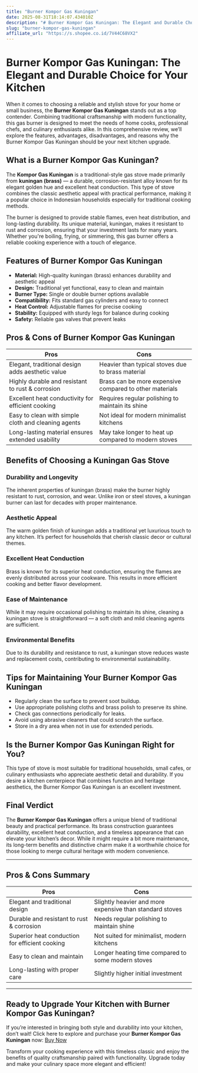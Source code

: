```yaml
---
title: "Burner Kompor Gas Kuningan"
date: 2025-08-31T18:14:07.434010Z
description: "# Burner Kompor Gas Kuningan: The Elegant and Durable Choice for Your Kitchen..."
slug: "burner-kompor-gas-kuningan"
affiliate_url: "https://s.shopee.co.id/7V44C68VX2"
---
```

# Burner Kompor Gas Kuningan: The Elegant and Durable Choice for Your Kitchen

When it comes to choosing a reliable and stylish stove for your home or small business, the **Burner Kompor Gas Kuningan** stands out as a top contender. Combining traditional craftsmanship with modern functionality, this gas burner is designed to meet the needs of home cooks, professional chefs, and culinary enthusiasts alike. In this comprehensive review, we’ll explore the features, advantages, disadvantages, and reasons why the Burner Kompor Gas Kuningan should be your next kitchen upgrade.

## What is a Burner Kompor Gas Kuningan?

The **Kompor Gas Kuningan** is a traditional-style gas stove made primarily from **kuningan (brass)** — a durable, corrosion-resistant alloy known for its elegant golden hue and excellent heat conduction. This type of stove combines the classic aesthetic appeal with practical performance, making it a popular choice in Indonesian households especially for traditional cooking methods.

The burner is designed to provide stable flames, even heat distribution, and long-lasting durability. Its unique material, kuningan, makes it resistant to rust and corrosion, ensuring that your investment lasts for many years. Whether you're boiling, frying, or simmering, this gas burner offers a reliable cooking experience with a touch of elegance.

## Features of Burner Kompor Gas Kuningan

- **Material:** High-quality kuningan (brass) enhances durability and aesthetic appeal
- **Design:** Traditional yet functional, easy to clean and maintain
- **Burner Type:** Single or double burner options available
- **Compatibility:** Fits standard gas cylinders and easy to connect
- **Heat Control:** Adjustable flames for precise cooking
- **Stability:** Equipped with sturdy legs for balance during cooking
- **Safety:** Reliable gas valves that prevent leaks

## Pros & Cons of Burner Kompor Gas Kuningan

| **Pros**                                              | **Cons**                                               |
|-------------------------------------------------------|--------------------------------------------------------|
| Elegant, traditional design adds aesthetic value    | Heavier than typical stoves due to brass material     |
| Highly durable and resistant to rust & corrosion    | Brass can be more expensive compared to other materials |
| Excellent heat conductivity for efficient cooking   | Requires regular polishing to maintain its shine    |
| Easy to clean with simple cloth and cleaning agents | Not ideal for modern minimalist kitchens             |
| Long-lasting material ensures extended usability   | May take longer to heat up compared to modern stoves |

## Benefits of Choosing a Kuningan Gas Stove

### Durability and Longevity
The inherent properties of kuningan (brass) make the burner highly resistant to rust, corrosion, and wear. Unlike iron or steel stoves, a kuningan burner can last for decades with proper maintenance.

### Aesthetic Appeal
The warm golden finish of kuningan adds a traditional yet luxurious touch to any kitchen. It’s perfect for households that cherish classic decor or cultural themes.

### Excellent Heat Conduction
Brass is known for its superior heat conduction, ensuring the flames are evenly distributed across your cookware. This results in more efficient cooking and better flavor development.

### Ease of Maintenance
While it may require occasional polishing to maintain its shine, cleaning a kuningan stove is straightforward — a soft cloth and mild cleaning agents are sufficient.

### Environmental Benefits
Due to its durability and resistance to rust, a kuningan stove reduces waste and replacement costs, contributing to environmental sustainability.

## Tips for Maintaining Your Burner Kompor Gas Kuningan

- Regularly clean the surface to prevent soot buildup.
- Use appropriate polishing cloths and brass polish to preserve its shine.
- Check gas connections periodically for leaks.
- Avoid using abrasive cleaners that could scratch the surface.
- Store in a dry area when not in use for extended periods.

## Is the Burner Kompor Gas Kuningan Right for You?

This type of stove is most suitable for traditional households, small cafes, or culinary enthusiasts who appreciate aesthetic detail and durability. If you desire a kitchen centerpiece that combines function and heritage aesthetics, the Burner Kompor Gas Kuningan is an excellent investment.

## Final Verdict

The **Burner Kompor Gas Kuningan** offers a unique blend of traditional beauty and practical performance. Its brass construction guarantees durability, excellent heat conduction, and a timeless appearance that can elevate your kitchen’s decor. While it might require a bit more maintenance, its long-term benefits and distinctive charm make it a worthwhile choice for those looking to merge cultural heritage with modern convenience.

---

## **Pros & Cons Summary**

| **Pros**                                              | **Cons**                                               |
|--------------------------------------------------------|--------------------------------------------------------|
| Elegant and traditional design                        | Slightly heavier and more expensive than standard stoves |
| Durable and resistant to rust & corrosion             | Needs regular polishing to maintain shine           |
| Superior heat conduction for efficient cooking        | Not suited for minimalist, modern kitchens          |
| Easy to clean and maintain                            | Longer heating time compared to some modern stoves   |
| Long-lasting with proper care                          | Slightly higher initial investment                    |

---

## Ready to Upgrade Your Kitchen with Burner Kompor Gas Kuningan?

If you’re interested in bringing both style and durability into your kitchen, don’t wait! Click here to explore and purchase your **Burner Kompor Gas Kuningan** now: [Buy Now](https://s.shopee.co.id/7V44C68VX2)

Transform your cooking experience with this timeless classic and enjoy the benefits of quality craftsmanship paired with functionality. Upgrade today and make your culinary space more elegant and efficient!
